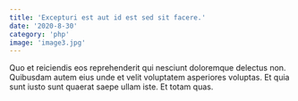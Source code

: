 ```yaml
---
title: 'Excepturi est aut id est sed sit facere.'
date: '2020-8-30'
category: 'php'
image: 'image3.jpg'
---
```


Quo et reiciendis eos reprehenderit qui nesciunt doloremque delectus non. Quibusdam autem eius unde et velit voluptatem asperiores voluptas. Et quia sunt iusto sunt quaerat saepe ullam iste. Et totam quas.
